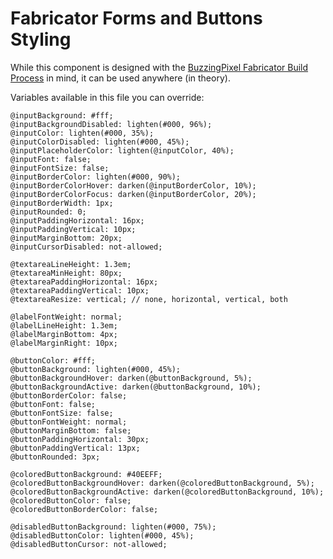 # Fabricator Forms and Buttons Styling

While this component is designed with the [BuzzingPixel Fabricator Build Process](https://github.com/tjdraper/buzzing-pixel-fabricator) in mind, it can be used anywhere (in theory).

Variables available in this file you can override:

```
@inputBackground: #fff;
@inputBackgroundDisabled: lighten(#000, 96%);
@inputColor: lighten(#000, 35%);
@inputColorDisabled: lighten(#000, 45%);
@inputPlaceholderColor: lighten(@inputColor, 40%);
@inputFont: false;
@inputFontSize: false;
@inputBorderColor: lighten(#000, 90%);
@inputBorderColorHover: darken(@inputBorderColor, 10%);
@inputBorderColorFocus: darken(@inputBorderColor, 20%);
@inputBorderWidth: 1px;
@inputRounded: 0;
@inputPaddingHorizontal: 16px;
@inputPaddingVertical: 10px;
@inputMarginBottom: 20px;
@inputCursorDisabled: not-allowed;

@textareaLineHeight: 1.3em;
@textareaMinHeight: 80px;
@textareaPaddingHorizontal: 16px;
@textareaPaddingVertical: 10px;
@textareaResize: vertical; // none, horizontal, vertical, both

@labelFontWeight: normal;
@labelLineHeight: 1.3em;
@labelMarginBottom: 4px;
@labelMarginRight: 10px;

@buttonColor: #fff;
@buttonBackground: lighten(#000, 45%);
@buttonBackgroundHover: darken(@buttonBackground, 5%);
@buttonBackgroundActive: darken(@buttonBackground, 10%);
@buttonBorderColor: false;
@buttonFont: false;
@buttonFontSize: false;
@buttonFontWeight: normal;
@buttonMarginBottom: false;
@buttonPaddingHorizontal: 30px;
@buttonPaddingVertical: 13px;
@buttonRounded: 3px;

@coloredButtonBackground: #40EEFF;
@coloredButtonBackgroundHover: darken(@coloredButtonBackground, 5%);
@coloredButtonBackgroundActive: darken(@coloredButtonBackground, 10%);
@coloredButtonColor: false;
@coloredButtonBorderColor: false;

@disabledButtonBackground: lighten(#000, 75%);
@disabledButtonColor: lighten(#000, 45%);
@disabledButtonCursor: not-allowed;
```